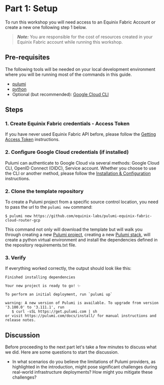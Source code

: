 <!-- See https://squidfunk.github.io/mkdocs-material/reference/ -->
# Part 1: Setup

To run this workshop you will need access to an Equinix Fabric Account or create a new one following step 1 below.

> **_Note:_**  You are responsible for the cost of resources created in your Equinix Fabric account while running this workshop.

## Pre-requisites

The following tools will be needed on your local development environment where you will be running most of the commands in this guide.

* [pulumi](https://www.pulumi.com/docs/install/)
* [python](https://www.python.org/downloads/)
* Optional (but recommended): [Google Cloud CLI](https://cloud.google.com/sdk/docs/install?hl=es-419)

## Steps

### 1. Create Equinix Fabric credentials - Access Token

If you have never used Equinix Fabric API before, please follow the [Getting Access Token](https://developer.equinix.com/docs?page=/dev-docs/fabric/overview) instructions.

### 2. Configure Google Cloud credentials (if installed)

Pulumi can authenticate to Google Cloud via several methods: Google Cloud CLI, OpenID Connect (OIDC), Service account. Whether you choose to use the CLI or another method, please follow the [Installation & Configuration](https://www.pulumi.com/registry/packages/gcp/installation-configuration/#authentication-methods) instructions.

### 2. Clone the template repository

To create a Pulumi project from a specific source control location, you need to pass the url to the `pulumi new` command:

```shell
$ pulumi new https://github.com/equinix-labs/pulumi-equinix-fabric-cloud-router-gcp
```

This command not only will download the template but will walk you through creating a new [Pulumi project](https://www.pulumi.com/docs/concepts/projects/#projects), creating a new [Pulumi stack](https://www.pulumi.com/docs/concepts/stack/#stacks), will create a python virtual environment and install the dependencies defined in the repository requirements.txt file.

### 3. Verify

If everything worked correctly, the output should look like this:

```shell
Finished installing dependencies

Your new project is ready to go! ✨

To perform an initial deployment, run `pulumi up`

warning: A new version of Pulumi is available. To upgrade from version '3.100.0' to '3.111.1', run 
   $ curl -sSL https://get.pulumi.com | sh
or visit https://pulumi.com/docs/install/ for manual instructions and release notes.
```

## Discussion

Before proceeding to the next part let's take a few minutes to discuss what we did. Here are some questions to start the discussion.

* In what scenarios do you believe the limitations of Pulumi providers, as highlighted in the introduction, might pose significant challenges during real-world infrastructure deployments? How might you mitigate these challenges?
